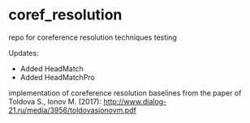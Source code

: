 # coref_resolution
repo for coreference resolution techniques testing

Updates:
* Added HeadMatch
* Added HeadMatchPro

implementation of coreference resolution baselines from the paper of Toldova S., Ionov M. (2017): http://www.dialog-21.ru/media/3956/toldovasionovm.pdf
